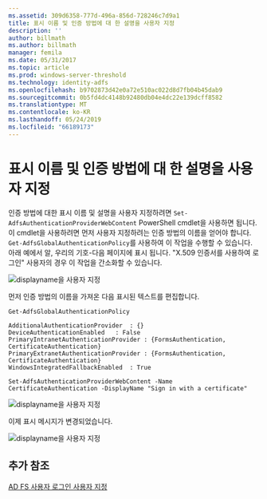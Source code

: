 ```yaml
---
ms.assetid: 309d6358-777d-496a-856d-728246c7d9a1
title: 표시 이름 및 인증 방법에 대 한 설명을 사용자 지정
description: ''
author: billmath
ms.author: billmath
manager: femila
ms.date: 05/31/2017
ms.topic: article
ms.prod: windows-server-threshold
ms.technology: identity-adfs
ms.openlocfilehash: b9702873d42e0a72e510ac022d8d7fb04b45dab9
ms.sourcegitcommit: 0b5fd4dc4148b92480db04e4dc22e139dcff8582
ms.translationtype: MT
ms.contentlocale: ko-KR
ms.lasthandoff: 05/24/2019
ms.locfileid: "66189173"
---
```

# <a name="customize-the-display-names-and-descriptions-for-authentication-methods"></a>표시 이름 및 인증 방법에 대 한 설명을 사용자 지정 


인증 방법에 대한 표시 이름 및 설명을 사용자 지정하려면 `Set-AdfsAuthenticationProviderWebContent` PowerShell cmdlet을 사용하면 됩니다.  이 cmdlet을 사용하려면 먼저 사용자 지정하려는 인증 방법의 이름을 얻어야 합니다.  `Get-AdfsGlobalAuthenticationPolicy`를 사용하여 이 작업을 수행할 수 있습니다.  아래 예에서 알, 우리의 기호\-다음 페이지에 표시 됩니다.  "X.509 인증서를 사용하여 로그인"  사용자의 경우 이 작업을 간소화할 수 있습니다.  
  
![displayname을 사용자 지정](media/AD-FS-user-sign-in-customization/ADFS_Customize_Update1.PNG)  
  
먼저 인증 방법의 이름을 가져온 다음 표시된 텍스트를 편집합니다.  
  
 
    Get-AdfsGlobalAuthenticationPolicy  
      
    AdditionalAuthenticationProvider  : {}  
    DeviceAuthenticationEnabled   : False  
    PrimaryIntranetAuthenticationProvider : {FormsAuthentication, CertificateAuthentication}  
    PrimaryExtranetAuthenticationProvider : {FormsAuthentication, CertificateAuthentication}  
    WindowsIntegratedFallbackEnabled  : True  
      
    Set-AdfsAuthenticationProviderWebContent -Name CertificateAuthentication -DisplayName "Sign in with a certificate"  
  
  
![displayname을 사용자 지정](media/AD-FS-user-sign-in-customization/ADFS_Customize_Update2.PNG)  
  
이제 표시 메시지가 변경되었습니다.  
  
![displayname을 사용자 지정](media/AD-FS-user-sign-in-customization/ADFS_Customize_Update3.PNG)  

## <a name="additional-references"></a>추가 참조 
[AD FS 사용자 로그인 사용자 지정](AD-FS-user-sign-in-customization.md) 
